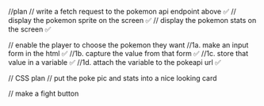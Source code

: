 //plan
// write a fetch request to the pokemon api endpoint above ✅
// display the pokemon sprite on the screen ✅
// display the pokemon stats on the screen ✅

// enable the player to choose the pokemon they want
//1a. make an input form in the html ✅
//1b. capture the value from that form ✅
//1c. store that value in a variable ✅
//1d. attach the variable to the pokeapi url ✅


// CSS plan
// put the poke pic and stats into a nice looking card


// make a fight button
